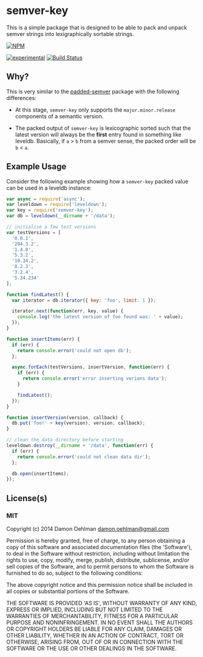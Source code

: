 # semver-key

This is a simple package that is designed to be able to pack and unpack
semver strings into lexigraphically sortable strings.


[![NPM](https://nodei.co/npm/semver-key.png)](https://nodei.co/npm/semver-key/)

[![experimental](https://img.shields.io/badge/stability-experimental-red.svg)](https://github.com/badges/stability-badges) [![Build Status](https://img.shields.io/travis/DamonOehlman/semver-key.svg?branch=master)](https://travis-ci.org/DamonOehlman/semver-key) 

## Why?

This is very similar to the
[padded-semver](https://github.com/dominictarr/padded-semver) package with
the following differences:

- At this stage, `semver-key` only supports the `major.minor.release`
  components of a semantic version.

- The packed output of `semver-key` is lexicographic sorted such that the
  latest version will always be the **first** entry found in something like
  leveldb.  Basically, if `a` > `b` from a semver sense, the packed order
  will be `b` < `a`.

## Example Usage

Consider the following example showing how a `semver-key` packed value can
be used in a leveldb instance:

```js
var async = require('async');
var leveldown = require('leveldown');
var key = require('semver-key');
var db = leveldown(__dirname + '/data');

// initialise a few test versions
var testVersions = [
  '0.0.1',
  '204.3.2',
  '1.4.0',
  '5.3.2',
  '10.34.2',
  '8.2.3',
  '3.2.4',
  '5.34.234'
];

function findLatest() {
  var iterator = db.iterator({ key: 'foo', limit: 1 });

  iterator.next(function(err, key, value) {
    console.log('the latest version of foo found was: ' + value);
  });
}

function insertItems(err) {
  if (err) {
    return console.error('could not open db');
  };

  async.forEach(testVersions, insertVersion, function(err) {
    if (err) {
      return console.error('error inserting verions data');
    }

    findLatest();
  });
}

function insertVersion(version, callback) {
  db.put('foo!' + key(version), version, callback);
}

// clean the data directory before starting
leveldown.destroy(__dirname + '/data', function(err) {
  if (err) {
    return console.error('could not clean data dir');
  };

  db.open(insertItems);
});

```

## License(s)

### MIT

Copyright (c) 2014 Damon Oehlman <damon.oehlman@gmail.com>

Permission is hereby granted, free of charge, to any person obtaining
a copy of this software and associated documentation files (the
'Software'), to deal in the Software without restriction, including
without limitation the rights to use, copy, modify, merge, publish,
distribute, sublicense, and/or sell copies of the Software, and to
permit persons to whom the Software is furnished to do so, subject to
the following conditions:

The above copyright notice and this permission notice shall be
included in all copies or substantial portions of the Software.

THE SOFTWARE IS PROVIDED 'AS IS', WITHOUT WARRANTY OF ANY KIND,
EXPRESS OR IMPLIED, INCLUDING BUT NOT LIMITED TO THE WARRANTIES OF
MERCHANTABILITY, FITNESS FOR A PARTICULAR PURPOSE AND NONINFRINGEMENT.
IN NO EVENT SHALL THE AUTHORS OR COPYRIGHT HOLDERS BE LIABLE FOR ANY
CLAIM, DAMAGES OR OTHER LIABILITY, WHETHER IN AN ACTION OF CONTRACT,
TORT OR OTHERWISE, ARISING FROM, OUT OF OR IN CONNECTION WITH THE
SOFTWARE OR THE USE OR OTHER DEALINGS IN THE SOFTWARE.
